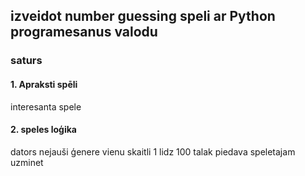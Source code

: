 ## izveidot number guessing speli ar Python programesanus valodu

### saturs

#### 1. Apraksti spēli
interesanta spele

#### 2. speles loģika 

dators nejauši ģenere vienu skaitli 1 lidz 100 talak piedava speletajam uzminet
